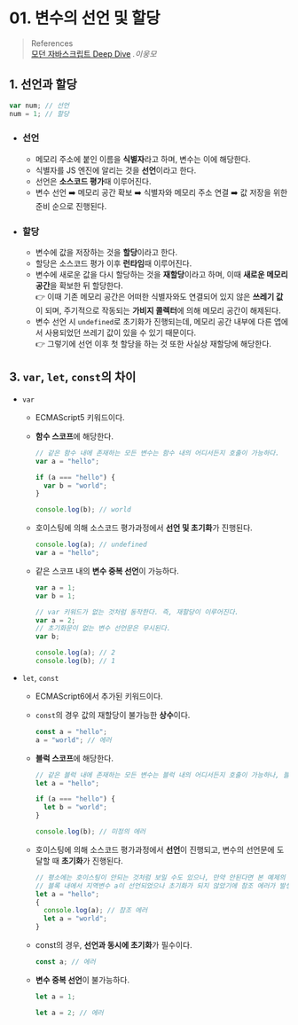 # 01. 변수의 선언 및 할당

> References <br> <a href="http://www.yes24.com/Product/Goods/92742567?OzSrank=1">모던 자바스크립트 Deep Dive</a> _.이웅모_

## 1. 선언과 할당

```javascript
var num; // 선언
num = 1; // 할당
```

- ### 선언

  - 메모리 주소에 붙인 이름을 **식별자**라고 하며, 변수는 이에 해당한다.
  - 식별자를 JS 엔진에 알리는 것을 **선언**이라고 한다.
  - 선언은 **소스코드 평가**때 이루어진다.
  - 변수 선언 ➡️ 메모리 공간 확보 ➡️ 식별자와 메모리 주소 연결 ➡️ 값 저장을 위한 준비 순으로 진행된다.

- ### 할당
  - 변수에 값을 저장하는 것을 **할당**이라고 한다.
  - 할당은 소스코드 평가 이후 **런타임**때 이루어진다.
  - 변수에 새로운 값을 다시 할당하는 것을 **재할당**이라고 하며, 이때 **새로운 메모리 공간**을 확보한 뒤 할당한다. <br>
    👉 이때 기존 메모리 공간은 어떠한 식별자와도 연결되어 있지 않은 **쓰레기 값**이 되며, 주기적으로 작동되는 **가비지 콜렉터**에 의해 메모리 공간이 해제된다.
  - 변수 선언 시 `undefined`로 초기화가 진행되는데, 메모리 공간 내부에 다른 앱에서 사용되었던 쓰레기 값이 있을 수 있기 때문이다. <br>
    👉 그렇기에 선언 이후 첫 할당을 하는 것 또한 사실상 재할당에 해당한다.

## 3. `var`, `let`, `const`의 차이

- `var`

  - ECMAScript5 키워드이다.
  - **함수 스코프**에 해당한다.

    ```javascript
    // 같은 함수 내에 존재하는 모든 변수는 함수 내의 어디서든지 호출이 가능하다.
    var a = "hello";

    if (a === "hello") {
      var b = "world";
    }

    console.log(b); // world
    ```

  - 호이스팅에 의해 소스코드 평가과정에서 **선언 및 초기화**가 진행된다.

    ```javascript
    console.log(a); // undefined
    var a = "hello";
    ```

  - 같은 스코프 내의 **변수 중복 선언**이 가능하다.

    ```javascript
    var a = 1;
    var b = 1;

    // var 키워드가 없는 것처럼 동작한다. 즉, 재할당이 이루어진다.
    var a = 2;
    // 초기화문이 없는 변수 선언문은 무시된다.
    var b;

    console.log(a); // 2
    console.log(b); // 1
    ```

- `let`, `const`

  - ECMAScript6에서 추가된 키워드이다.
  - `const`의 경우 값의 재할당이 불가능한 **상수**이다.
    ```javascript
    const a = "hello";
    a = "world"; // 에러
    ```
  - **블럭 스코프**에 해당한다.

    ```javascript
    // 같은 블럭 내에 존재하는 모든 변수는 블럭 내의 어디서든지 호출이 가능하나, 블럭 밖에서는 호출할 수 없다.
    let a = "hello";

    if (a === "hello") {
      let b = "world";
    }

    console.log(b); // 미정의 에러
    ```

  - 호이스팅에 의해 소스코드 평가과정에서 **선언**이 진행되고, 변수의 선언문에 도달할 때 **초기화**가 진행된다.

    ```javascript
    // 평소에는 호이스팅이 안되는 것처럼 보일 수도 있으나, 만약 안된다면 본 예제의 경우 콘솔에 "hello"가 찍혀야 한다.
    // 블록 내에서 지역변수 a이 선언되었으나 초기화가 되지 않았기에 참조 에러가 발생한다.
    let a = "hello";
    {
      console.log(a); // 참조 에러
      let a = "world";
    }
    ```

  - const의 경우, **선언과 동시에 초기화**가 필수이다.

    ```javascript
    const a; // 에러
    ```

  - **변수 중복 선언**이 불가능하다.

    ```javascript
    let a = 1;

    let a = 2; // 에러
    ```
